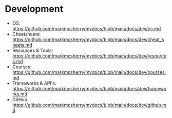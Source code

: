 # Development

* OS: https://github.com/markmcsherry/mydocs/blob/main/docs/dev/os.md
* Cheatsheets: https://github.com/markmcsherry/mydocs/blob/main/docs/dev/cheat_sheets.md 
* Resources & Tools: https://github.com/markmcsherry/mydocs/blob/main/docs/dev/resources.md 
* Courses: https://github.com/markmcsherry/mydocs/blob/main/docs/dev/courses.md 
* Frameworks & API's: https://github.com/markmcsherry/mydocs/blob/main/docs/dev/frameworks.md
* GitHub: https://github.com/markmcsherry/mydocs/blob/main/docs/dev/github.md